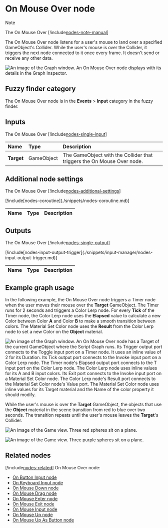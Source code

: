 # On Mouse Over node

> [!NOTE]
> The On Mouse Over [!include[nodes-note-manual](./snippets/input-manager/nodes-note-manual.md)]

The On Mouse Over node listens for a user's mouse to land over a specified GameObject's Collider. While the user's mouse is over the Collider, it triggers the next node connected to it once every frame. It doesn't send or receive any other data.

![An image of the Graph window. An On Mouse Over node displays with its details in the Graph Inspector.](images/vs-nodes-events-on-mouse-over-node.png)

## Fuzzy finder category 

The On Mouse Over node is in the **Events** &gt; **Input** category in the fuzzy finder.

## Inputs 

The On Mouse Over [!include[nodes-single-input](./snippets/nodes-single-input.md)] 

| **Name**   | **Type**    | **Description** |
| :------    | :---------- | :-------------  |
| **Target** |  GameObject | The GameObject with the Collider that triggers the On Mouse Over node. |

## Additional node settings 

The On Mouse Over [!include[nodes-additional-settings](./snippets/nodes-additional-settings.md)]

<table>
<thead>
<tr>
<th><strong>Name</strong></th>
<th><strong>Type</strong></th>
<th><strong>Description</strong></th>
</tr>
</thead>
<tbody>
[!include[nodes-coroutine](./snippets/nodes-coroutine.md)]
</tbody>
</table>

## Outputs

The On Mouse Over [!include[nodes-single-output](./snippets/nodes-single-output.md)] 

<table>
<thead>
<tr>
<th><strong>Name</strong></th>
<th><strong>Type</strong></th>
<th><strong>Description</strong></th>
</tr>
</thead>
<tbody>
[!include[nodes-input-output-trigger](./snippets/input-manager/nodes-input-output-trigger.md)]
</tbody>
</table>

## Example graph usage 

In the following example, the On Mouse Over node triggers a Timer node when the user moves their mouse over the **Target** GameObject. The Timer runs for 2 seconds and triggers a Color Lerp node. For every **Tick** of the Timer node, the Color Lerp node uses the **Elapsed** value to calculate a new Color between Color **A** and Color **B** to make a smooth transition between colors. The Material Set Color node uses the **Result** from the Color Lerp node to set a new Color on the **Object** material. 

![An image of the Graph window. An On Mouse Over node has a Target of the current GameObject where the Script Graph runs. Its Trigger output port connects to the Toggle input port on a Timer node. It uses an inline value of 2 for its Duration. Its Tick output port connects to the Invoke input port on a Color Lerp node. The Timer node's Elapsed output port connects to the T input port on the Color Lerp node. The Color Lerp node uses inline values for its A and B input colors. Its Exit port connects to the Invoke input port on a Material Set Color node. The Color Lerp node's Result port connects to the Material Set Color node's Value port. The Material Set Color node uses inline values for its Target material and the Name of the color property it should modify.](images/vs-nodes-events-on-mouse-over-example.png)

While the user's mouse is over the **Target** GameObject, the objects that use the **Object** material in the scene transition from red to blue over two seconds. The transition repeats until the user's mouse leaves the **Target**'s Collider. 

![An image of the Game view. Three red spheres sit on a plane.](images/vs-nodes-events-on-mouse-over-example-2.png)

![An image of the Game view. Three purple spheres sit on a plane.](images/vs-nodes-events-on-mouse-over-example-3.png)

## Related nodes 

[!include[nodes-related](./snippets/nodes-related.md)] On Mouse Over node:

- [On Button Input node](vs-nodes-events-on-button-input.md)
- [On Keyboard Input node](vs-nodes-events-on-keyboard-input.md)
- [On Mouse Down node](vs-nodes-events-on-mouse-down.md)
- [On Mouse Drag node](vs-nodes-events-on-mouse-drag.md)
- [On Mouse Enter node](vs-nodes-events-on-mouse-enter.md)
- [On Mouse Exit node](vs-nodes-events-on-mouse-exit.md)
- [On Mouse Input node](vs-nodes-events-on-mouse-input.md)
- [On Mouse Up node](vs-nodes-events-on-mouse-up.md)
- [On Mouse Up As Button node](vs-nodes-events-on-mouse-up-button.md)